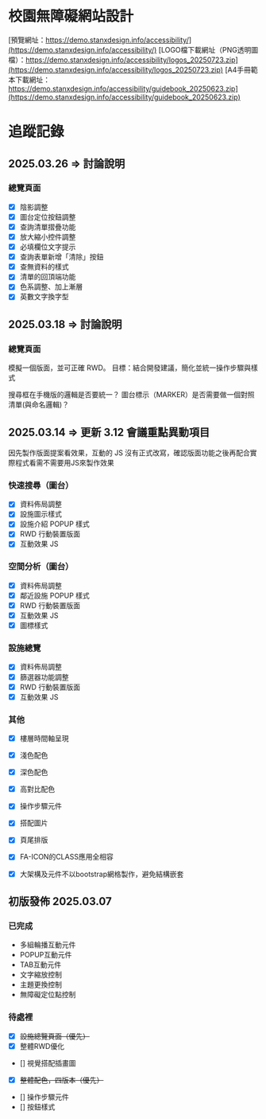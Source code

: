 # 校園無障礙網站設計

[預覽網址：https://demo.stanxdesign.info/accessibility/](https://demo.stanxdesign.info/accessibility/)
[LOGO檔下載網址（PNG透明圖檔）：https://demo.stanxdesign.info/accessibility/logos_20250723.zip](https://demo.stanxdesign.info/accessibility/logos_20250723.zip)
[A4手冊範本下載網址：https://demo.stanxdesign.info/accessibility/guidebook_20250623.zip](https://demo.stanxdesign.info/accessibility/guidebook_20250623.zip)

# 追蹤記錄

## 2025.03.26 => 討論說明
### 總覽頁面
- [X] 陰影調整
- [X] 圖台定位按鈕調整
- [X] 查詢清單摺疊功能
- [X] 放大縮小控件調整
- [X] 必填欄位文字提示
- [X] 查詢表單新增「清除」按鈕
- [X] 查無資料的樣式
- [X] 清單的回頂端功能
- [X] 色系調整、加上漸層
- [X] 英數文字換字型

## 2025.03.18 => 討論說明
### 總覽頁面
模擬一個版面，並可正確 RWD。
目標：結合開發建議，簡化並統一操作步驟與樣式

搜尋框在手機版的邏輯是否要統一？
圖台標示（MARKER）是否需要做一個對照清單(與命名邏輯)？


## 2025.03.14 => 更新 3.12 會議重點異動項目
因先製作版面提案看效果，互動的 JS 沒有正式改寫，確認版面功能之後再配合實際程式看需不需要用JS來製作效果

### 快速搜尋（圖台）
- [X] 資料佈局調整
- [X] 設施圖示樣式
- [X] 設施介紹 POPUP 樣式
- [X] RWD 行動裝置版面
- [X] 互動效果 JS

### 空間分析（圖台）
- [X] 資料佈局調整
- [X] 鄰近設施 POPUP 樣式
- [X] RWD 行動裝置版面
- [X] 互動效果 JS
- [X] 圖標樣式

### 設施總覽
- [X] 資料佈局調整
- [X] 篩選器功能調整
- [X] RWD 行動裝置版面
- [X] 互動效果 JS

### 其他
- [X] 樓層時間軸呈現
- [X] 淺色配色
- [X] 深色配色
- [X] 高對比配色
- [X] 操作步驟元件
- [X] 搭配圖片
- [X] 頁尾排版
- [X] FA-ICON的CLASS應用全相容
- [X] 大架構及元件不以bootstrap網格製作，避免結構嵌套


## 初版發佈 2025.03.07
### 已完成
* 多組輪播互動元件
* POPUP互動元件
* TAB互動元件
* 文字縮放控制
* 主題更換控制
* 無障礙定位點控制

### 待處裡
- [X] ~~設施總覽頁面（優先）~~
- [X] 整體RWD優化
- [] 視覺搭配插畫圖
- [X] ~~整體配色，四版本（優先）~~
- [] 操作步驟元件
- [] 按鈕樣式